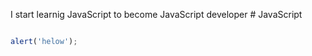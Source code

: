 I start learnig JavaScript to become JavaScript developer # JavaScript

```JavaScript

alert('helow');

```
